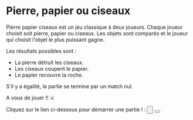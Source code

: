 # Pierre, papier ou ciseaux

Pierre papier ciseaux est un jeu classique à deux joueurs. Chaque joueur choisit soit pierre, papier ou ciseaux. Les objets sont comparés et le joueur qui choisit l'objet le plus puissant gagne.

Les résultats possibles sont :

+ La pierre détruit les ciseaux.
+ Les ciseaux coupent le papier.
+ Le papier recouvre la roche.

S'il y a égalité, la partie se termine par un match nul.


A vous de jouer !! ⚔

Cliquez sur le lien ci-dessous pour démarrer une partie ! :
<input type="button" value="">
<button><a href ="https://ldc45.github.io/chifoumi"></a></button>   

